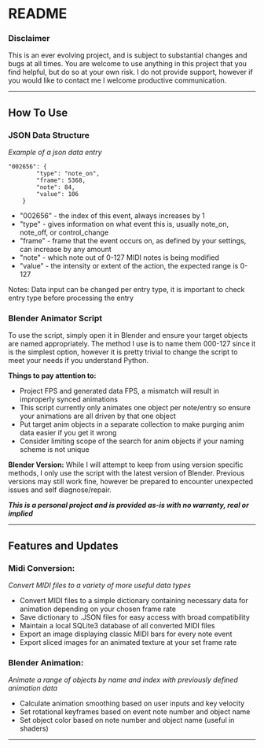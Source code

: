 # README

### Disclaimer
This is an ever evolving project, and is subject to substantial changes and bugs at all times. 
You are welcome to use anything in this project that you find helpful, but do so at your own risk. 
I do not provide support, however if you would like to contact me I welcome productive communication.

---

## How To Use 

### JSON Data Structure

*Example of a json data entry*
```
"002656": {
        "type": "note_on",
        "frame": 5368,
        "note": 84,
        "value": 106
    }
```
 - "002656" - the index of this event, always increases by 1
 - "type" - gives information on what event this is, usually note_on, note_off, or control_change
 - "frame" - frame that the event occurs on, as defined by your settings, can increase by any amount
 - "note" - which note out of 0-127 MIDI notes is being modified
 - "value" - the intensity or extent of the action, the expected range is 0-127
 
 Notes: Data input can be changed per entry type, it is important to check entry type before processing the entry
 
 ### Blender Animator Script
 To use the script, simply open it in Blender and ensure your target objects are named appropriately. The method I use is to name them 000-127 since it is the simplest option, however it is pretty trivial to change the script to meet your needs if you understand Python. 
 
 **Things to pay attention to:**
  - Project FPS and generated data FPS, a mismatch will result in improperly synced animations
  - This script currently only animates one object per note/entry so ensure your animations are all driven by that one object
  - Put target anim objects in a separate collection to make purging anim data easier if you get it wrong
  - Consider limiting scope of the search for anim objects if your naming scheme is not unique
 
**Blender Version:**
  While I will attempt to keep from using version specific methods, I only use the script with the latest version of Blender.
 Previous versions may still work fine, however be prepared to encounter unexpected issues and self diagnose/repair.
 
 ***This is a personal project and is provided as-is with no warranty, real or implied***

---

## Features and Updates

### Midi Conversion:
 
*Convert MIDI files to a variety of more useful data types*
 - Convert MIDI files to a simple dictionary containing necessary data for animation depending on your chosen frame rate
 - Save dictionary to .JSON files for easy access with broad compatibility
 - Maintain a local SQLite3 database of all converted MIDI files
 - Export an image displaying classic MIDI bars for every note event
 - Export sliced images for an animated texture at your set frame rate 
 
 ### Blender Animation: 

*Animate a range of objects by name and index with previously defined animation data* 
  - Calculate animation smoothing based on user inputs and key velocity
  - Set rotational keyframes based on event note number and object name
  - Set object color based on note number and object name (useful in shaders)
  
  
---
